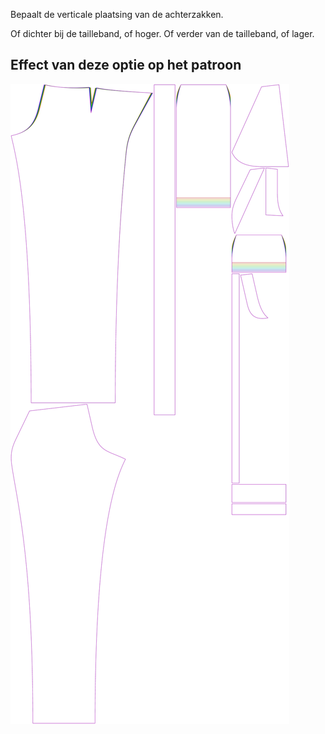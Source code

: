 
Bepaalt de verticale plaatsing van de achterzakken.

Of dichter bij de tailleband, of hoger. Of verder van de tailleband, of lager.


## Effect van deze optie op het patroon
![Deze afbeelding toont het effect van deze optie door meerdere varianten die een andere waarde hebben voor deze optie te vervangen](charlie_backpocketverticalplacement_sample.svg "Effect van deze optie op het patroon")